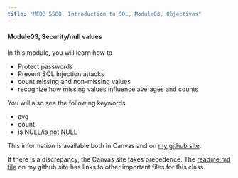 ```yaml
---
title: "MEDB 5508, Introduction to SQL, Module03, Objectives"
---
```


#### Module03, Security/null values

In this module, you will learn how to

+ Protect passwords
+ Prevent SQL Injection attacks 
+ count missing and non-missing values
+ recognize how missing values influence averages and counts

You will also see the following keywords

+ avg
+ count
+ is NULL/is not NULL

<!---my git--->
This information is available both in Canvas and on [my github site][thisf].

If there is a discrepancy, the Canvas site takes precedence. The [readme.md file][mygit] on my github site has links to other important files for this class.

[thisf]: https://github.com/pmean/introduction-to-sql/blob/master/modules/5508-03-objectives.md
[mygit]: https://github.com/pmean/introduction-to-sql/blob/master/README.md
<!---my git--->
